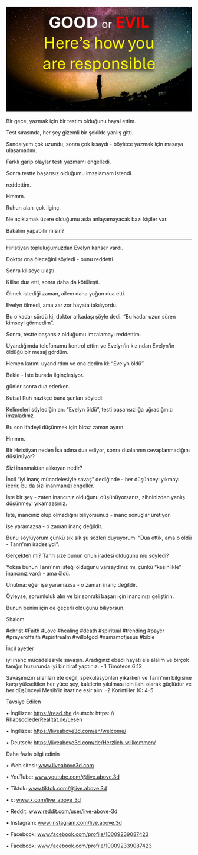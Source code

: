 ![Video cover image](../cover.jpg)

Bir gece, yazmak için bir testim olduğunu hayal ettim.

Test sırasında, her şey gizemli bir şekilde yanlış gitti.

Sandalyem çok uzundu, sonra çok kısaydı - böylece yazmak için masaya ulaşamadım.

Farklı garip olaylar testi yazmamı engelledi.

Sonra testte başarısız olduğumu imzalamam istendi.

reddettim.

Hmmm.

Ruhun alanı çok ilginç.

Ne açıklamak üzere olduğumu asla anlayamayacak bazı kişiler var.

Bakalım yapabilir misin?

---

Hıristiyan topluluğumuzdan Evelyn kanser vardı.

Doktor ona öleceğini söyledi - bunu reddetti.

Sonra kiliseye ulaştı.

Kilise dua etti, sonra daha da kötüleşti.

Ölmek istediği zaman, ailem daha yoğun dua etti.

Evelyn ölmedi, ama zar zor hayata takılıyordu.

Bu o kadar sürdü ki, doktor arkadaşı şöyle dedi: “Bu kadar uzun süren kimseyi görmedim”.

Sonra, testte başarısız olduğumu imzalamayı reddettim.

Uyandığımda telefonumu kontrol ettim ve Evelyn’in kızından Evelyn'in öldüğü bir mesaj gördüm.

Hemen karımı uyandırdım ve ona dedim ki: “Evelyn öldü”.

Bekle - İşte burada ilginçleşiyor.

günler sonra dua ederken.

Kutsal Ruh nazikçe bana şunları söyledi:

Kelimeleri söylediğin an: “Evelyn öldü”, testi başarısızlığa uğradığınızı imzaladınız.

Bu son ifadeyi düşünmek için biraz zaman ayırın.

Hmmm.

Bir Hıristiyan neden İsa adına dua ediyor, sonra dualarının cevaplanmadığını düşünüyor?

Sizi inanmaktan alıkoyan nedir?

İncil “iyi inanç mücadelesiyle savaş” dediğinde - her düşünceyi yıkmayı içerir, bu da sizi inanmanızı engeller.

İşte bir şey - zaten inancınız olduğunu düşünüyorsanız, zihninizden yanlış düşünmeyi yıkamazsınız.

İşte, inancınız olup olmadığını biliyorsunuz - inanç sonuçlar üretiyor.

işe yaramazsa - o zaman inanç değildir.

Bunu söylüyorum çünkü sık sık şu sözleri duyuyorum: “Dua ettik, ama o öldü - Tanrı'nın iradesiydi”.

Gerçekten mi? Tanrı size bunun onun iradesi olduğunu mu söyledi?

Yoksa bunun Tanrı'nın isteği olduğunu varsaydınız mı, çünkü “kesinlikle” inancınız vardı - ama öldü.

Unutma: eğer işe yaramazsa - o zaman inanç değildir.

Öyleyse, sorumluluk alın ve bir sonraki başarı için inancınızı geliştirin.

Bunun benim için de geçerli olduğunu biliyorsun.

Shalom.

#christ #Faith #Love #healing #death #spiritual #trending #payer #prayeroffaith #spiritrealm #willofgod #namamofjesus #bible

İncil ayetler

   iyi inanç mücadelesiyle savaşın. Aradığınız ebedi hayatı ele alalım ve birçok tanığın huzurunda iyi bir itiraf yaptınız. - 1 Timoteos 6:12

Savaşımızın silahları ete değil, spekülasyonları yıkarken ve Tanrı'nın bilgisine karşı yükseltilen her yüce şey, kalelerin yıkılması için ilahi olarak güçlüdür ve her düşünceyi Mesih'in itaatine esir alın. -2 Korintliler 10: 4-5

Tavsiye Edilen

• İngilizce: https://read.rhe deutsch: https: // RhapsodiederRealität.de/Lesen

• İngilizce: https://liveabove3d.com/en/welcome/

• Deutsch: https://liveabove3d.com/de/Herzlich-willkommen/  

Daha fazla bilgi edinin

• Web sitesi: www.liveabove3d.com

• YouTube: www.youtube.com/@live.above.3d

 • Tiktok: www.tiktok.com/@live.above.3d

• x: www.x.com/live_above_3d

• Reddit: www.reddit.com/user/live-above-3d

• Instagram: www.instagram.com/live.above.3d

• Facebook: www.facebook.com/profile/10009239087423  

• Facebook: www.facebook.com/profile/100092339087423